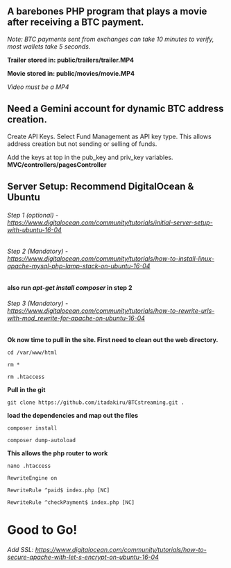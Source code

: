 
## A barebones PHP program that plays a movie after receiving a BTC payment.
*Note: BTC payments sent from exchanges can take 10 minutes to verify, most wallets take 5 seconds.*

**Trailer stored in: public/trailers/trailer.MP4**

**Movie stored in: public/movies/movie.MP4**

*Video must be a MP4*


## Need a Gemini account for dynamic BTC address creation.

  Create API Keys. Select Fund Management as API key type. This allows
  address creation but not sending or selling of funds.

  Add the keys at top in the pub_key and priv_key variables.
 **MVC/controllers/pagesController**


## Server Setup: Recommend DigitalOcean & Ubuntu

###### Step 1 (optional) - https://www.digitalocean.com/community/tutorials/initial-server-setup-with-ubuntu-16-04

###### Step 2 (Mandatory) - https://www.digitalocean.com/community/tutorials/how-to-install-linux-apache-mysql-php-lamp-stack-on-ubuntu-16-04

**also run *apt-get install composer* in step 2**

###### Step 3 (Mandatory) - https://www.digitalocean.com/community/tutorials/how-to-rewrite-urls-with-mod_rewrite-for-apache-on-ubuntu-16-04

**Ok now time to pull in the site. First need to clean out the web directory.**

    cd /var/www/html

    rm *

    rm .htaccess


**Pull in the git**

    git clone https://github.com/itadakiru/BTCstreaming.git .

**load the dependencies and map out the files**

    composer install

    composer dump-autoload

**This allows the php router to work**

    nano .htaccess

    RewriteEngine on

    RewriteRule ^paid$ index.php [NC]

    RewriteRule ^checkPayment$ index.php [NC]


# Good to Go!


###### Add SSL: https://www.digitalocean.com/community/tutorials/how-to-secure-apache-with-let-s-encrypt-on-ubuntu-16-04
